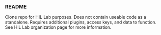 ### README 

Clone repo for HIL Lab purposes. Does not contain useable code as a standalone. Requires additional plugins, access keys, and data to function. See HIL Lab organization page for more information. 
